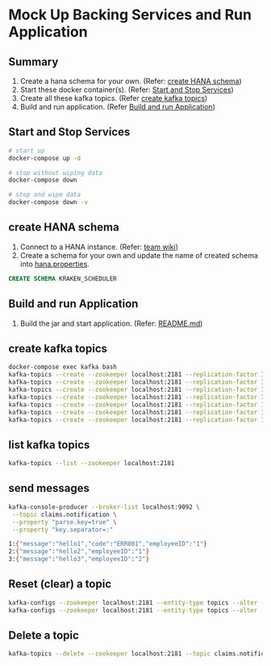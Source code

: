 # Mock Up Backing Services and Run Application

## Summary
1. Create a hana schema for your own. (Refer: [create HANA schema](#create-HANA-schema))
1. Start these docker container(s). (Refer: [Start and Stop Services](#Start-and-Stop-Services))
1. Create all these kafka topics. (Refer [create kafka topics](#create-kafka-topics))
1. Build and run application. (Refer [Build and run Application](#Build-and-run-Application))

## Start and Stop Services
```bash
# start up
docker-compose up -d

# stop without wiping data
docker-compose down

# stop and wipe data
docker-compose down -v
```

## create HANA schema
1. Connect to a HANA instance. (Refer: [team wiki](https://wiki.wdf.sap.corp/wiki/x/21-ffw))
2. Create a schema for your own and update the name of created schema into [hana.properties](./hana.properties).
```sql
CREATE SCHEMA KRAKEN_SCHEDULER
```

## Build and run Application
1. Build the jar and start application. (Refer: [README.md](../README.md))

## create kafka topics
```bash
docker-compose exec kafka bash
kafka-topics --create --zookeeper localhost:2181 --replication-factor 1 --partitions 1 --topic DocumentExtracted
kafka-topics --create --zookeeper localhost:2181 --replication-factor 1 --partitions 1 --topic ClaimRequestCreatedByUpload
kafka-topics --create --zookeeper localhost:2181 --replication-factor 1 --partitions 1 --topic ClaimRequestFinalized
kafka-topics --create --zookeeper localhost:2181 --replication-factor 1 --partitions 1 --topic TenantLcmServiceRegister
kafka-topics --create --zookeeper localhost:2181 --replication-factor 1 --partitions 1 --topic TenantFailTask
kafka-topics --create --zookeeper localhost:2181 --replication-factor 1 --partitions 1 --topic TenantCompleteTask
kafka-topics --create --zookeeper localhost:2181 --replication-factor 1 --partitions 1 --topic TenantEvent
```

## list kafka topics
```bash
kafka-topics --list --zookeeper localhost:2181
```

## send messages
```bash
kafka-console-producer --broker-list localhost:9092 \
 --topic claims.notification \
 --property "parse.key=true" \
 --property "key.separator=:"

1:{"message":"hello1","code":"ERR001","employeeID":"1"}
2:{"message":"hello2","employeeID":"1"}
3:{"message":"hello3","employeeID":"2"}
```

## Reset (clear) a topic
```bash
kafka-configs --zookeeper localhost:2181 --entity-type topics --alter --entity-name claims.notification --add-config retention.ms=1000
kafka-configs --zookeeper localhost:2181 --entity-type topics --alter --entity-name claims.notification --add-config retention.ms=604800000   #7days
```

## Delete a topic
```bash
kafka-topics --delete --zookeeper localhost:2181 --topic claims.notification
```


